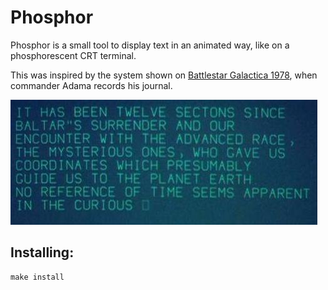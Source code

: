 # Phosphor

Phosphor is a small tool to display text in an animated way,
like on a phosphorescent CRT terminal.

This was inspired by the system shown on
[Battlestar Galactica 1978](http://battlestar.popapostle.com/html/episodes/BSG70/The-Man-With-Nine-Lives.htm),
when commander Adama records his journal.

![Adama's Journal](demo/Adamas-Journal.jpg)

## Installing:

```
make install
```

